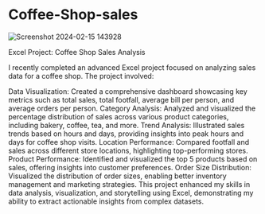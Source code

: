 # Coffee-Shop-sales

![Screenshot 2024-02-15 143928](https://github.com/user-attachments/assets/bba9e17f-14f9-42f1-9f28-87f967395e64)

Excel Project: Coffee Shop Sales Analysis

I recently completed an advanced Excel project focused on analyzing sales data for a coffee shop. The project involved:

Data Visualization: Created a comprehensive dashboard showcasing key metrics such as total sales, total footfall, average bill per person, and average orders per person.
Category Analysis: Analyzed and visualized the percentage distribution of sales across various product categories, including bakery, coffee, tea, and more.
Trend Analysis: Illustrated sales trends based on hours and days, providing insights into peak hours and days for coffee shop visits.
Location Performance: Compared footfall and sales across different store locations, highlighting top-performing stores.
Product Performance: Identified and visualized the top 5 products based on sales, offering insights into customer preferences.
Order Size Distribution: Visualized the distribution of order sizes, enabling better inventory management and marketing strategies.
This project enhanced my skills in data analysis, visualization, and storytelling using Excel, demonstrating my ability to extract actionable insights from complex datasets.
